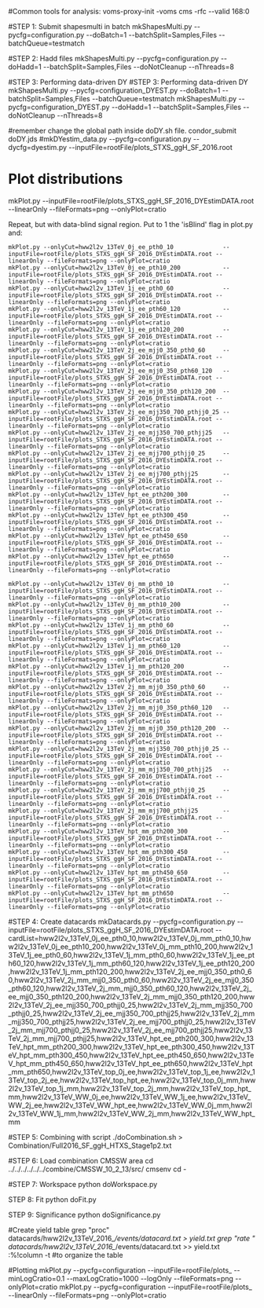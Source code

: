 #Common tools for analysis:
voms-proxy-init -voms cms -rfc --valid 168:0

#STEP 1: Submit shapesmulti in batch
mkShapesMulti.py --pycfg=configuration.py --doBatch=1 --batchSplit=Samples,Files --batchQueue=testmatch

#STEP 2: Hadd files
mkShapesMulti.py --pycfg=configuration.py --doHadd=1 --batchSplit=Samples,Files --doNotCleanup --nThreads=8

#STEP 3: Performing data-driven DY
#STEP 3: Performing data-driven DY
mkShapesMulti.py --pycfg=configuration_DYEST.py --doBatch=1 --batchSplit=Samples,Files --batchQueue=testmatch 
mkShapesMulti.py --pycfg=configuration_DYEST.py --doHadd=1 --batchSplit=Samples,Files --doNotCleanup --nThreads=8   

#remember change the global path inside doDY.sh file. 
condor_submit doDY.jds
#mkDYestim_data.py --pycfg=configuration.py --dycfg=dyestim.py --inputFile=rootFile/plots_STXS_ggH_SF_2016.root

# Plot distributions

mkPlot.py --inputFile=rootFile/plots_STXS_ggH_SF_2016_DYEstimDATA.root --linearOnly --fileFormats=png --onlyPlot=cratio

Repeat, but with data-blind signal region. Put to 1 the 'isBlind' flag in plot.py and:

    mkPlot.py --onlyCut=hww2l2v_13TeV_0j_ee_pth0_10              --inputFile=rootFile/plots_STXS_ggH_SF_2016_DYEstimDATA.root --linearOnly --fileFormats=png --onlyPlot=cratio
    mkPlot.py --onlyCut=hww2l2v_13TeV_0j_ee_pth10_200            --inputFile=rootFile/plots_STXS_ggH_SF_2016_DYEstimDATA.root --linearOnly --fileFormats=png --onlyPlot=cratio
    mkPlot.py --onlyCut=hww2l2v_13TeV_1j_ee_pth0_60              --inputFile=rootFile/plots_STXS_ggH_SF_2016_DYEstimDATA.root --linearOnly --fileFormats=png --onlyPlot=cratio
    mkPlot.py --onlyCut=hww2l2v_13TeV_1j_ee_pth60_120            --inputFile=rootFile/plots_STXS_ggH_SF_2016_DYEstimDATA.root --linearOnly --fileFormats=png --onlyPlot=cratio
    mkPlot.py --onlyCut=hww2l2v_13TeV_1j_ee_pth120_200           --inputFile=rootFile/plots_STXS_ggH_SF_2016_DYEstimDATA.root --linearOnly --fileFormats=png --onlyPlot=cratio
    mkPlot.py --onlyCut=hww2l2v_13TeV_2j_ee_mjj0_350_pth0_60     --inputFile=rootFile/plots_STXS_ggH_SF_2016_DYEstimDATA.root --linearOnly --fileFormats=png --onlyPlot=cratio
    mkPlot.py --onlyCut=hww2l2v_13TeV_2j_ee_mjj0_350_pth60_120   --inputFile=rootFile/plots_STXS_ggH_SF_2016_DYEstimDATA.root --linearOnly --fileFormats=png --onlyPlot=cratio
    mkPlot.py --onlyCut=hww2l2v_13TeV_2j_ee_mjj0_350_pth120_200  --inputFile=rootFile/plots_STXS_ggH_SF_2016_DYEstimDATA.root --linearOnly --fileFormats=png --onlyPlot=cratio
    mkPlot.py --onlyCut=hww2l2v_13TeV_2j_ee_mjj350_700_pthjj0_25 --inputFile=rootFile/plots_STXS_ggH_SF_2016_DYEstimDATA.root --linearOnly --fileFormats=png --onlyPlot=cratio
    mkPlot.py --onlyCut=hww2l2v_13TeV_2j_ee_mjj350_700_pthjj25   --inputFile=rootFile/plots_STXS_ggH_SF_2016_DYEstimDATA.root --linearOnly --fileFormats=png --onlyPlot=cratio
    mkPlot.py --onlyCut=hww2l2v_13TeV_2j_ee_mjj700_pthjj0_25     --inputFile=rootFile/plots_STXS_ggH_SF_2016_DYEstimDATA.root --linearOnly --fileFormats=png --onlyPlot=cratio
    mkPlot.py --onlyCut=hww2l2v_13TeV_2j_ee_mjj700_pthjj25       --inputFile=rootFile/plots_STXS_ggH_SF_2016_DYEstimDATA.root --linearOnly --fileFormats=png --onlyPlot=cratio
    mkPlot.py --onlyCut=hww2l2v_13TeV_hpt_ee_pth200_300          --inputFile=rootFile/plots_STXS_ggH_SF_2016_DYEstimDATA.root --linearOnly --fileFormats=png --onlyPlot=cratio
    mkPlot.py --onlyCut=hww2l2v_13TeV_hpt_ee_pth300_450          --inputFile=rootFile/plots_STXS_ggH_SF_2016_DYEstimDATA.root --linearOnly --fileFormats=png --onlyPlot=cratio
    mkPlot.py --onlyCut=hww2l2v_13TeV_hpt_ee_pth450_650          --inputFile=rootFile/plots_STXS_ggH_SF_2016_DYEstimDATA.root --linearOnly --fileFormats=png --onlyPlot=cratio
    mkPlot.py --onlyCut=hww2l2v_13TeV_hpt_ee_pth650              --inputFile=rootFile/plots_STXS_ggH_SF_2016_DYEstimDATA.root --linearOnly --fileFormats=png --onlyPlot=cratio

    mkPlot.py --onlyCut=hww2l2v_13TeV_0j_mm_pth0_10              --inputFile=rootFile/plots_STXS_ggH_SF_2016_DYEstimDATA.root --linearOnly --fileFormats=png --onlyPlot=cratio
    mkPlot.py --onlyCut=hww2l2v_13TeV_0j_mm_pth10_200            --inputFile=rootFile/plots_STXS_ggH_SF_2016_DYEstimDATA.root --linearOnly --fileFormats=png --onlyPlot=cratio
    mkPlot.py --onlyCut=hww2l2v_13TeV_1j_mm_pth0_60              --inputFile=rootFile/plots_STXS_ggH_SF_2016_DYEstimDATA.root --linearOnly --fileFormats=png --onlyPlot=cratio
    mkPlot.py --onlyCut=hww2l2v_13TeV_1j_mm_pth60_120            --inputFile=rootFile/plots_STXS_ggH_SF_2016_DYEstimDATA.root --linearOnly --fileFormats=png --onlyPlot=cratio
    mkPlot.py --onlyCut=hww2l2v_13TeV_1j_mm_pth120_200           --inputFile=rootFile/plots_STXS_ggH_SF_2016_DYEstimDATA.root --linearOnly --fileFormats=png --onlyPlot=cratio
    mkPlot.py --onlyCut=hww2l2v_13TeV_2j_mm_mjj0_350_pth0_60     --inputFile=rootFile/plots_STXS_ggH_SF_2016_DYEstimDATA.root --linearOnly --fileFormats=png --onlyPlot=cratio
    mkPlot.py --onlyCut=hww2l2v_13TeV_2j_mm_mjj0_350_pth60_120   --inputFile=rootFile/plots_STXS_ggH_SF_2016_DYEstimDATA.root --linearOnly --fileFormats=png --onlyPlot=cratio
    mkPlot.py --onlyCut=hww2l2v_13TeV_2j_mm_mjj0_350_pth120_200  --inputFile=rootFile/plots_STXS_ggH_SF_2016_DYEstimDATA.root --linearOnly --fileFormats=png --onlyPlot=cratio
    mkPlot.py --onlyCut=hww2l2v_13TeV_2j_mm_mjj350_700_pthjj0_25 --inputFile=rootFile/plots_STXS_ggH_SF_2016_DYEstimDATA.root --linearOnly --fileFormats=png --onlyPlot=cratio
    mkPlot.py --onlyCut=hww2l2v_13TeV_2j_mm_mjj350_700_pthjj25   --inputFile=rootFile/plots_STXS_ggH_SF_2016_DYEstimDATA.root --linearOnly --fileFormats=png --onlyPlot=cratio
    mkPlot.py --onlyCut=hww2l2v_13TeV_2j_mm_mjj700_pthjj0_25     --inputFile=rootFile/plots_STXS_ggH_SF_2016_DYEstimDATA.root --linearOnly --fileFormats=png --onlyPlot=cratio
    mkPlot.py --onlyCut=hww2l2v_13TeV_2j_mm_mjj700_pthjj25       --inputFile=rootFile/plots_STXS_ggH_SF_2016_DYEstimDATA.root --linearOnly --fileFormats=png --onlyPlot=cratio
    mkPlot.py --onlyCut=hww2l2v_13TeV_hpt_mm_pth200_300          --inputFile=rootFile/plots_STXS_ggH_SF_2016_DYEstimDATA.root --linearOnly --fileFormats=png --onlyPlot=cratio
    mkPlot.py --onlyCut=hww2l2v_13TeV_hpt_mm_pth300_450          --inputFile=rootFile/plots_STXS_ggH_SF_2016_DYEstimDATA.root --linearOnly --fileFormats=png --onlyPlot=cratio
    mkPlot.py --onlyCut=hww2l2v_13TeV_hpt_mm_pth450_650          --inputFile=rootFile/plots_STXS_ggH_SF_2016_DYEstimDATA.root --linearOnly --fileFormats=png --onlyPlot=cratio
    mkPlot.py --onlyCut=hww2l2v_13TeV_hpt_mm_pth650              --inputFile=rootFile/plots_STXS_ggH_SF_2016_DYEstimDATA.root --linearOnly --fileFormats=png --onlyPlot=cratio



#STEP 4: Create datacards
mkDatacards.py --pycfg=configuration.py --inputFile=rootFile/plots_STXS_ggH_SF_2016_DYEstimDATA.root  --cardList=hww2l2v_13TeV_0j_ee_pth0_10,hww2l2v_13TeV_0j_mm_pth0_10,hww2l2v_13TeV_0j_ee_pth10_200,hww2l2v_13TeV_0j_mm_pth10_200,hww2l2v_13TeV_1j_ee_pth0_60,hww2l2v_13TeV_1j_mm_pth0_60,hww2l2v_13TeV_1j_ee_pth60_120,hww2l2v_13TeV_1j_mm_pth60_120,hww2l2v_13TeV_1j_ee_pth120_200,hww2l2v_13TeV_1j_mm_pth120_200,hww2l2v_13TeV_2j_ee_mjj0_350_pth0_60,hww2l2v_13TeV_2j_mm_mjj0_350_pth0_60,hww2l2v_13TeV_2j_ee_mjj0_350_pth60_120,hww2l2v_13TeV_2j_mm_mjj0_350_pth60_120,hww2l2v_13TeV_2j_ee_mjj0_350_pth120_200,hww2l2v_13TeV_2j_mm_mjj0_350_pth120_200,hww2l2v_13TeV_2j_ee_mjj350_700_pthjj0_25,hww2l2v_13TeV_2j_mm_mjj350_700_pthjj0_25,hww2l2v_13TeV_2j_ee_mjj350_700_pthjj25,hww2l2v_13TeV_2j_mm_mjj350_700_pthjj25,hww2l2v_13TeV_2j_ee_mjj700_pthjj0_25,hww2l2v_13TeV_2j_mm_mjj700_pthjj0_25,hww2l2v_13TeV_2j_ee_mjj700_pthjj25,hww2l2v_13TeV_2j_mm_mjj700_pthjj25,hww2l2v_13TeV_hpt_ee_pth200_300,hww2l2v_13TeV_hpt_mm_pth200_300,hww2l2v_13TeV_hpt_ee_pth300_450,hww2l2v_13TeV_hpt_mm_pth300_450,hww2l2v_13TeV_hpt_ee_pth450_650,hww2l2v_13TeV_hpt_mm_pth450_650,hww2l2v_13TeV_hpt_ee_pth650,hww2l2v_13TeV_hpt_mm_pth650,hww2l2v_13TeV_top_0j_ee,hww2l2v_13TeV_top_1j_ee,hww2l2v_13TeV_top_2j_ee,hww2l2v_13TeV_top_hpt_ee,hww2l2v_13TeV_top_0j_mm,hww2l2v_13TeV_top_1j_mm,hww2l2v_13TeV_top_2j_mm,hww2l2v_13TeV_top_hpt_mm,hww2l2v_13TeV_WW_0j_ee,hww2l2v_13TeV_WW_1j_ee,hww2l2v_13TeV_WW_2j_ee,hww2l2v_13TeV_WW_hpt_ee,hww2l2v_13TeV_WW_0j_mm,hww2l2v_13TeV_WW_1j_mm,hww2l2v_13TeV_WW_2j_mm,hww2l2v_13TeV_WW_hpt_mm

#STEP 5: Combining with script
./doCombination.sh > Combination/Full2016_SF_ggH_HTXS_Stage1p2.txt

#STEP 6: Load combination CMSSW area
cd ../../../../../../combine/CMSSW_10_2_13/src/ 
cmsenv
cd -


#STEP 7: Workspace
python doWorkspace.py

STEP 8: Fit
python doFit.py

STEP 9: Significance 
python doSignificance.py

#Create yield table
grep "proc" datacards/hww2l2v_13TeV_2016_*/events/datacard.txt > yield.txt
grep "rate " datacards/hww2l2v_13TeV_2016_*/events/datacard.txt >> yield.txt
:%!column -t #to organize the table

#Plotting
mkPlot.py --pycfg=configuration --inputFile=rootFile/plots_ --minLogCratio=0.1 --maxLogCratio=1000 --logOnly --fileFormats=png --onlyPlot=cratio
mkPlot.py --pycfg=configuration --inputFile=rootFile/plots_ --linearOnly --fileFormats=png --onlyPlot=cratio


